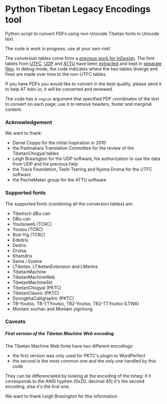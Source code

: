 # Python Tibetan Legacy Encodings tool

Python script to convert PDFs using non-Unicode Tibetan fonts in Unicode text.

The code is work in progress, use at your own risk!

The conversion tables come from a [previous work for InDesign](https://github.com/eroux/tibetan-unicode-scripts/). The font tables from [UTFC](https://github.com/tracefoundation/UTFC/), [UDP](http://udp.leighb.com/index.html) and [ATTU](http://www.pechamaker.com/attu/) have been [extracted](font-tables-import/) and kept in [separate files](font-tables/). In debug mode, the code indicates where the two tables diverge and fixes are made over time to the non-UTFC tables.

If you have PDFs you would like to convert in the best quality, please send it to help AT bdrc.io, it will be converted and reviewed.

The code has a `region` argument that specified PDF coordinates of the text to convert on each page; use it to remove headers, footer and marginal content.

### Acknowledgement

We want to thank:
- Daniel Coppo for the initial inspiration in 2010
- the Padmakara Translation Committee for the review of the TibetanChogyal tables
- Leigh Brasington for the UDP software, his authorization to use the data from UDP and his precious help
- the Trace Foundation, Tashi Tsering and Nyima Droma for the UTFC software
- the PechaMaker group for the ATTU software

### Supported fonts

The supported fonts (combining all the conversion tables) are:

- Tibetisch dBu-can
- DBu-can
- Youtsoweb (TCRC)
- Youtso (TCRC)
- Bod-Yig (TCRC)
- Ededris
- Dedris
- Drutsa
- Khamdris
- Sama / Esama
- LTibetan, LTibetanExtension and LMantra
- TibetanMachine
- TibetanMachineWeb
- TibetanMachineSkt
- TibetanChogyal (PKTC)
- TibetanClassic (PKTC)
- DzongkhaCalligraphic (PKTC)
- TB-Youtso, TB-TTYoutso, TB2-Youtso, TB2-TTYoutso (LTWA)
- Monlam ouchan and Monlam yigchong

### Caveats

##### First version of the Tibetan Machine Web encoding

The Tibetan Machine Web fonts have two different encodings:
- the first version was only used for PKTC's plugin to WordPerfect
- the second is the most common one and the only one handled by this code

They can be differenciated by looking at the encoding of the tsheg: if it corresponds to the ANSI hyphen (0x2D, decimal 45) it's the second encoding, else it's the first one.

We want to thank Leigh Brasington for this information.